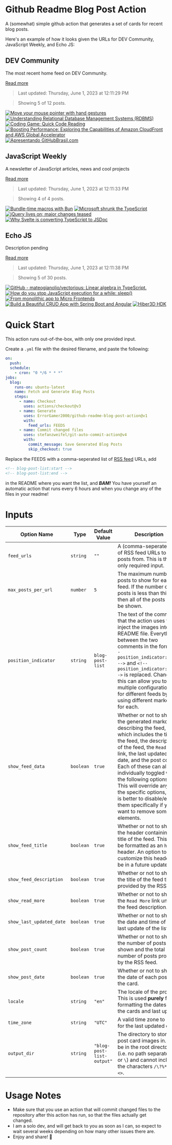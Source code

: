 # Github Readme Blog Post Action

A (somewhat) simple github action that generates a set of cards for recent blog posts.

Here's an example of how it looks given the URLs for DEV Community, JavaScript Weekly, and Echo JS:

<!-- post-list:start -->
## DEV Community

The most recent home feed on DEV Community.

[Read more](https://dev.to)
> Last updated: Thursday, June 1, 2023 at 12:11:29 PM

> Showing 5 of 12 posts.

[![Move your mouse pointer with hand gestures](https://raw.githubusercontent.com/ErrorGamer2000/github-readme-blog-post-action/main/generated_files/DEV_Community/Move_your_mouse_pointer_with_hand_gestures.svg)](https://dev.to/orthymarjan/move-your-mouse-pointer-with-hand-gestures-1gp1)
[![Understanding Relational Database Management Systems (RDBMS)](https://raw.githubusercontent.com/ErrorGamer2000/github-readme-blog-post-action/main/generated_files/DEV_Community/Understanding_Relational_Database_Management_Systems_(RDBMS).svg)](https://dev.to/moaz178/understanding-relational-database-management-systems-rdbms-5fna)
[![Coding Game: Quick Code Reading](https://raw.githubusercontent.com/ErrorGamer2000/github-readme-blog-post-action/main/generated_files/DEV_Community/Coding_Game__Quick_Code_Reading.svg)](https://dev.to/snowman647/coding-game-quick-code-reading-47id)
[![Boosting Performance: Exploring the Capabilities of Amazon CloudFront and AWS Global Accelerator](https://raw.githubusercontent.com/ErrorGamer2000/github-readme-blog-post-action/main/generated_files/DEV_Community/Boosting_Performance__Exploring_the_Capabilities_of_Amazon_CloudFront_and_AWS_Global_Accelerator.svg)](https://dev.to/brandondamue/boosting-performance-exploring-the-capabilities-of-amazon-cloudfront-and-aws-global-accelerator-41fe)
[![Apresentando GitHubBrasil.com](https://raw.githubusercontent.com/ErrorGamer2000/github-readme-blog-post-action/main/generated_files/DEV_Community/Apresentando_GitHubBrasil.com.svg)](https://dev.to/github/apresentando-githubbrasilcom-d32)


## JavaScript Weekly

A newsletter of JavaScript articles, news and cool projects

[Read more](https://javascriptweekly.com/)
> Last updated: Thursday, June 1, 2023 at 12:11:33 PM

> Showing 4 of 4 posts.

[![Bundle-time macros with Bun](https://raw.githubusercontent.com/ErrorGamer2000/github-readme-blog-post-action/main/generated_files/JavaScript_Weekly/Bundle-time_macros_with_Bun.svg)](https://javascriptweekly.com/issues/641)
[![Microsoft shrunk the TypeScript](https://raw.githubusercontent.com/ErrorGamer2000/github-readme-blog-post-action/main/generated_files/JavaScript_Weekly/Microsoft_shrunk_the_TypeScript.svg)](https://javascriptweekly.com/issues/640)
[![jQuery lives on; major changes teased](https://raw.githubusercontent.com/ErrorGamer2000/github-readme-blog-post-action/main/generated_files/JavaScript_Weekly/jQuery_lives_on;_major_changes_teased.svg)](https://javascriptweekly.com/issues/639)
[![Why Svelte is converting TypeScript to JSDoc](https://raw.githubusercontent.com/ErrorGamer2000/github-readme-blog-post-action/main/generated_files/JavaScript_Weekly/Why_Svelte_is_converting_TypeScript_to_JSDoc.svg)](https://javascriptweekly.com/issues/638)


## Echo JS

Description pending

[Read more](
http://www.echojs.com
)
> Last updated: Thursday, June 1, 2023 at 12:11:38 PM

> Showing 5 of 30 posts.

[![GitHub - mateogianolio/vectorious: Linear algebra in TypeScript.](https://raw.githubusercontent.com/ErrorGamer2000/github-readme-blog-post-action/main/generated_files/_Echo_JS_/GitHub_-_mateogianolio_vectorious__Linear_algebra_in_TypeScript..svg)](https://github.com/mateogianolio/vectorious)
[![How do you stop JavaScript execution for a while: sleep()](https://raw.githubusercontent.com/ErrorGamer2000/github-readme-blog-post-action/main/generated_files/_Echo_JS_/How_do_you_stop_JavaScript_execution_for_a_while__sleep().svg)](https://www.ma-no.org/en/programming/javascript/how-do-you-stop-javascript-execution-for-a-while-sleep)
[![From monolithic app to Micro Frontends](https://raw.githubusercontent.com/ErrorGamer2000/github-readme-blog-post-action/main/generated_files/_Echo_JS_/From_monolithic_app_to_Micro_Frontends.svg)](https://www.youtube.com/watch?v=zBuBlExo3xA)
[![Build a Beautiful CRUD App with Spring Boot and Angular](https://raw.githubusercontent.com/ErrorGamer2000/github-readme-blog-post-action/main/generated_files/_Echo_JS_/Build_a_Beautiful_CRUD_App_with_Spring_Boot_and_Angular.svg)](https://auth0.com/blog/spring-boot-angular-crud/)
[![Hiber3D HDK](https://raw.githubusercontent.com/ErrorGamer2000/github-readme-blog-post-action/main/generated_files/_Echo_JS_/Hiber3D_HDK.svg)](
https://developer.hiber3d.com/docs
)


<!-- post-list:end -->

# Quick Start

This action runs out-of-the-box, with only one provided input.

Create a `.yml` file with the desired filename, and paste the following:

```yml
on:
  push:
  schedule:
    - cron: "0 */6 * * *"
jobs:
  blog:
    runs-on: ubuntu-latest
    name: Fetch and Generate Blog Posts
    steps:
      - name: Checkout
        uses: actions/checkout@v3
      - name: Generate
        uses: ErrorGamer2000/github-readme-blog-post-action@v1
        with:
          feed_urls: FEEDS
      - name: Commit changed files
        uses: stefanzweifel/git-auto-commit-action@v4
        with:
          commit_message: Save Generated Blog Posts
          skip_checkout: true
```

Replace the FEEDS with a comma-seperated list of [RSS feed](https://rss.com/blog/how-do-rss-feeds-work/) URLs, add

```md
<!-- blog-post-list:start -->
<!-- blog-post-list:end -->
```

in the README where you want the list, and **_BAM!_** You have yourself an automatic action that runs every 6 hours and when you change any of the files in your readme!

# Inputs

<table>
  <thead>
    <tr>
      <th>Option Name</th>
      <th>Type</th>
      <th>Default Value</th>
      <th>Description</th>
    </tr>
  </thead>
  <tbody>
    <tr>
      <td><code>feed_urls</code></td>
      <td><code>string</code></td>
      <td><code>""</code></td>
      <td>A (comma-seperated) list of RSS feed URLs to load posts from. This is the only required input.</td>
    </tr>
    <tr>
      <td><code>max_posts_per_url</code></td>
      <td><code>number</code></td>
      <td><code>5</code></td>
      <td>The maximum number of posts to show for each feed. If the number of posts is less than this, then all of the posts will be shown.</td>
    </tr>
    <tr>
      <td><code>position_indicator</code></td>
      <td><code>string</code></td>
      <td><code>blog-post-list</code></td>
      <td>The text of the comments that the action uses to inject the images into the README file. Everything between the two comments in the form <code>&lt;!-- position_indicator:start --&gt;</code> and <code>&lt;!-- position_indicator:end --&gt;</code> is replaced. Changing this can allow you to use multiple configurations for different feeds by using different markers for each.</td>
    </tr>
    <tr>
      <td><code>show_feed_data</code></td>
      <td><code>boolean</code></td>
      <td><code>true</code></td>
      <td>Whether or not to show the generated markdown describing the feed, which includes the title of the feed, the description of the feed, the <code>Read More</code> link, the last updated date, and the post count. Each of these can also be individually toggled with the following options. This will override any of the specific options, so it is better to disable/enable them specifically if you want to remove some elements.</td>
    </tr>
    <tr>
      <td><code>show_feed_title</code></td>
      <td><code>boolean</code></td>
      <td><code>true</code></td>
      <td>Whether or not to show the header containing the title of the feed. This will be formatted as an <code>h2</code> header. An option to customize this header will be in a future update.</td>
    </tr>
    <tr>
      <td><code>show_feed_description</code></td>
      <td><code>boolean</code></td>
      <td><code>true</code></td>
      <td>Whether or not to show the title of the feed that is provided by the RSS feed.</td>
    </tr>
    <tr>
      <td><code>show_read_more</code></td>
      <td><code>boolean</code></td>
      <td><code>true</code></td>
      <td>Whether or not to show the <code>Read More</code> link under the feed description.</td>
    </tr>
    <tr>
      <td><code>show_last_updated_date</code></td>
      <td><code>boolean</code></td>
      <td><code>true</code></td>
      <td>Whether or not to show the date and time of the last update of the list.</td>
    </tr>
    <tr>
      <td><code>show_post_count</code></td>
      <td><code>boolean</code></td>
      <td><code>true</code></td>
      <td>Whether or not to show the number of posts shown and the total number of posts provided by the RSS feed.</td>
    </tr>
    <tr>
      <td><code>show_post_date</code></td>
      <td><code>boolean</code></td>
      <td><code>true</code></td>
      <td>Whether or not to show the date of each post on the card.</td>
    </tr>
    <tr>
      <td><code>locale</code></td>
      <td><code>string</code></td>
      <td><code>"en"</code></td>
      <td>The locale of the project. This is used <strong>purely</strong> for formatting the dates of the cards and last update.</td>
    </tr>
    <tr>
      <td><code>time_zone</code></td>
      <td><code>string</code></td>
      <td><code>"UTC"</code></td>
      <td>A valid time zone to use for the last updated date.</td>
    </tr>
    <tr>
      <td><code>output_dir</code></td>
      <td><code>string</code></td>
      <td><code>"blog-post-list-output"</code></td>
      <td>The directory to store the post card images in. Must be in the root directory (i.e. no path separators <code>/</code> or <code>\</code>) and cannot include the characters <code>/\?%*:|"&lt;&gt;</code>.</td>
    </tr>
<!--
    <tr>
      <td><code></code></td>
      <td><cde></cde></td>
      <td><code></code></td>
      <td></td>
    </tr>
-->
  </tbody>
</table>

# Usage Notes

- Make sure that you use an action that will commit changed files to the repository after this action has run, so that the files actually get changed.
- I am a solo dev, and will get back to you as soon as I can, so expect to wait several weeks depending on how many other issues there are.
- Enjoy and share! 🤗
